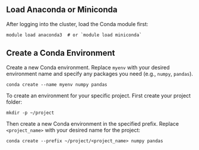 ## Load Anaconda or Miniconda
After logging into the cluster, load the Conda module first:
```
module load anaconda3  # or `module load miniconda`
```
## Create a Conda Environment
Create a new Conda environment. Replace `myenv` with your desired environment name and specify any packages you need (e.g., `numpy`, `pandas`).
```
conda create --name myenv numpy pandas
```
To create an environment for your specific project. First create your project folder:
```
mkdir -p ~/project
```
Then create a new Conda environment in the specified prefix. Replace `<project_name>` with your desired name for the project:
```
conda create --prefix ~/project/<project_name> numpy pandas
```
